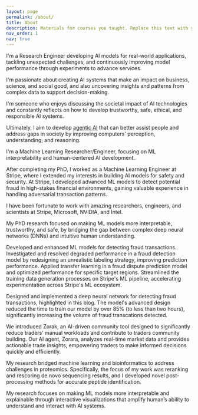 ```yaml
---
layout: page
permalink: /about/
title: About
description: Materials for courses you taught. Replace this text with your description.
nav_order: 1
nav: true
---
```


I'm a Research Engineer developing AI models for real-world applications, tackling unexpected challenges, and continuously improving model performance through experiments to advance services.

I'm passionate about creating AI systems that make an impact on business, science, and social good, and also uncovering insights and patterns from complex data to support decision-making.

I'm someone who enjoys discussing the societal impact of AI technologies and constantly reflects on how to develop trustworthy, safe, ethical, and responsible AI systems.

Ultimately, I aim to develop <u>agentic AI</u> that can better assist people and address gaps in society by improving computers' perception, understanding, and reasoning.

I'm a Machine Learning Researcher/Engineer, focusing on ML interpretability and human-centered AI development.

After completing my PhD, I worked as a Machine Learning Engineer at Stripe, where I extended my interests in building AI models for safety and security. At Stripe, I developed advanced ML models to detect potential fraud in high-stakes financial environments, gaining valuable experience in handling adversarial transaction patterns.

I have been fortunate to work with amazing researchers, engineers, and scientists at Stripe, Microsoft, NVIDIA, and Intel.

My PhD research focused on making ML models more interpretable, trustworthy, and safe, by bridging the gap between complex deep neural networks (DNNs) and intuitive human understanding.

Developed and enhanced ML models for detecting fraud transactions.
Investigated and resolved degraded performance in a fraud detection model by redesigning an unrealistic labeling strategy, improving prediction performance.
Applied transfer learning in a fraud dispute prediction model and optimized performance for specific target regions.
Streamlined the training data generation processes on Stripe's ML pipeline, accelerating experimentation across Stripe's ML ecosystem.

Designed and implemented a deep neural network for detecting fraud transactions, highlighted in this blog. The model's advanced design reduced the time to train our model by over 85% (to less than two hours), significantly increasing the volume of fraud transcations detected.

We introduced Zorak, an AI-driven community tool designed to significantly reduce traders’ manual workloads and contribute to traders community building. Our AI agent, Zorara, analyzes real-time market data and provides actionable trade insights, empowering traders to make informed decisions quickly and efficiently.

My research bridged machine learning and bioinformatics to address challenges in proteomics. Specifically, the focus of my work was reranking and rescoring de novo sequencing results, and I developed novel post-processing methods for accurate peptide identification.

My research focuses on making ML models more interpretable and explainable through interactive visualizations that amplify human’s ability to understand and interact with AI systems.

